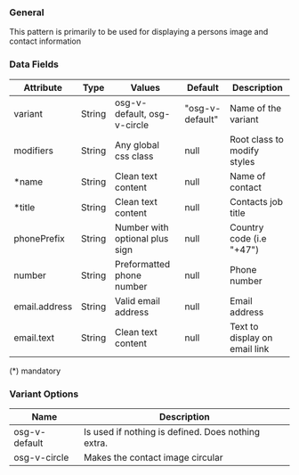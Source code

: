 ### General
This pattern is primarily to be used for displaying a persons image and contact information

### Data Fields
| Attribute | Type | Values | Default | Description |
|---|---|---|---|---|
| variant | String | osg-v-default, osg-v-circle | "osg-v-default" | Name of the variant |
| modifiers | String | Any global css class | null | Root class to modify styles |
| *name | String | Clean text content | null | Name of contact |
| *title | String | Clean text content | null | Contacts job title |
| phonePrefix | String | Number with optional plus sign | null | Country code (i.e "+47") |
| number | String | Preformatted phone number | null | Phone number |
| email.address | String | Valid email address | null | Email address |
| email.text | String | Clean text content | null | Text to display on email link |

(*) mandatory

### Variant Options
| Name | Description |
|---|---|
| osg-v-default | Is used if nothing is defined. Does nothing extra. |
| osg-v-circle | Makes the contact image circular |
